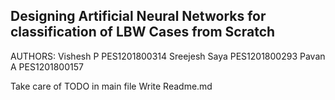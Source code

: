 ## Designing Artificial Neural Networks for classification of LBW Cases from Scratch
AUTHORS:
    Vishesh P PES1201800314
    Sreejesh Saya PES1201800293
    Pavan A PES1201800157


Take care of TODO in main file
Write Readme.md